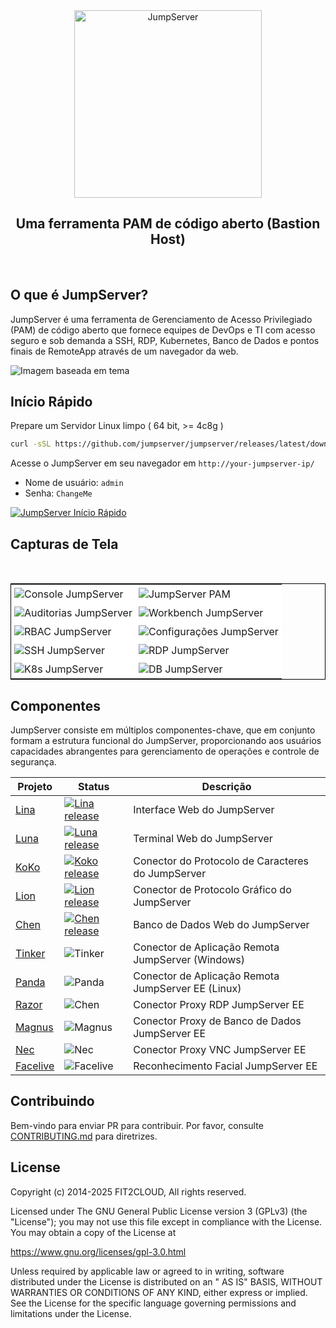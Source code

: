 <div align="center">
  <a name="readme-top"></a>
  <a href="https://jumpserver.com" target="_blank"><img src="https://download.jumpserver.org/images/jumpserver-logo.svg" alt="JumpServer" width="300" /></a>
  
## Uma ferramenta PAM de código aberto (Bastion Host)

</div>
<br/>

## O que é JumpServer?

JumpServer é uma ferramenta de Gerenciamento de Acesso Privilegiado (PAM) de código aberto que fornece equipes de DevOps e TI com acesso seguro e sob demanda a SSH, RDP, Kubernetes, Banco de Dados e pontos finais de RemoteApp através de um navegador da web.


<picture>
  <source media="(prefers-color-scheme: light)" srcset="https://github.com/user-attachments/assets/dd612f3d-c958-4f84-b164-f31b75454d7f">
  <source media="(prefers-color-scheme: dark)" srcset="https://github.com/user-attachments/assets/28676212-2bc4-4a9f-ae10-3be9320647e3">
  <img src="https://github.com/user-attachments/assets/dd612f3d-c958-4f84-b164-f31b75454d7f" alt="Imagem baseada em tema">
</picture>


## Início Rápido

Prepare um Servidor Linux limpo ( 64 bit, >= 4c8g )

```sh
curl -sSL https://github.com/jumpserver/jumpserver/releases/latest/download/quick_start.sh | bash
```

Acesse o JumpServer em seu navegador em `http://your-jumpserver-ip/`
- Nome de usuário: `admin`
- Senha: `ChangeMe`

[![JumpServer Início Rápido](https://github.com/user-attachments/assets/0f32f52b-9935-485e-8534-336c63389612)](https://www.youtube.com/watch?v=UlGYRbKrpgY "JumpServer Início Rápido")

## Capturas de Tela
<table style="border-collapse: collapse; border: 1px solid black;">
  <tr>
    <td style="padding: 5px;background-color:#fff;"><img src= "https://github.com/jumpserver/jumpserver/assets/32935519/99fabe5b-0475-4a53-9116-4c370a1426c4" alt="Console JumpServer"   /></td>
    <td style="padding: 5px;background-color:#fff;"><img src= "https://github.com/user-attachments/assets/7c1f81af-37e8-4f07-8ac9-182895e1062e" alt="JumpServer PAM"   /></td>    
  </tr>
  <tr>
    <td style="padding: 5px;background-color:#fff;"><img src= "https://github.com/jumpserver/jumpserver/assets/32935519/a424d731-1c70-4108-a7d8-5bbf387dda9a" alt="Auditorias JumpServer"   /></td>
    <td style="padding: 5px;background-color:#fff;"><img src= "https://github.com/jumpserver/jumpserver/assets/32935519/393d2c27-a2d0-4dea-882d-00ed509e00c9" alt="Workbench JumpServer"   /></td>
  </tr>
  <tr>
    <td style="padding: 5px;background-color:#fff;"><img src= "https://github.com/user-attachments/assets/eaa41f66-8cc8-4f01-a001-0d258501f1c9" alt="RBAC JumpServer"   /></td>     
    <td style="padding: 5px;background-color:#fff;"><img src= "https://github.com/jumpserver/jumpserver/assets/32935519/3a2611cd-8902-49b8-b82b-2a6dac851f3e" alt="Configurações JumpServer"   /></td>
  </tr>
  <tr>
    <td style="padding: 5px;background-color:#fff;"><img src= "https://github.com/jumpserver/jumpserver/assets/32935519/1e236093-31f7-4563-8eb1-e36d865f1568" alt="SSH JumpServer"   /></td>
    <td style="padding: 5px;background-color:#fff;"><img src= "https://github.com/jumpserver/jumpserver/assets/32935519/69373a82-f7ab-41e8-b763-bbad2ba52167" alt="RDP JumpServer"   /></td>
  </tr>
  <tr>
    <td style="padding: 5px;background-color:#fff;"><img src= "https://github.com/jumpserver/jumpserver/assets/32935519/5bed98c6-cbe8-4073-9597-d53c69dc3957" alt="K8s JumpServer"   /></td>
    <td style="padding: 5px;background-color:#fff;"><img src= "https://github.com/jumpserver/jumpserver/assets/32935519/b80ad654-548f-42bc-ba3d-c1cfdf1b46d6" alt="DB JumpServer"   /></td>
  </tr>
</table>

## Componentes

JumpServer consiste em múltiplos componentes-chave, que em conjunto formam a estrutura funcional do JumpServer, proporcionando aos usuários capacidades abrangentes para gerenciamento de operações e controle de segurança.

| Projeto                                                | Status                                                                                                                                                                 | Descrição                                                                                             |
|--------------------------------------------------------|------------------------------------------------------------------------------------------------------------------------------------------------------------------------|---------------------------------------------------------------------------------------------------------|
| [Lina](https://github.com/jumpserver/lina)             | <a href="https://github.com/jumpserver/lina/releases"><img alt="Lina release" src="https://img.shields.io/github/release/jumpserver/lina.svg" /></a>                   | Interface Web do JumpServer                                                                             |
| [Luna](https://github.com/jumpserver/luna)             | <a href="https://github.com/jumpserver/luna/releases"><img alt="Luna release" src="https://img.shields.io/github/release/jumpserver/luna.svg" /></a>                   | Terminal Web do JumpServer                                                                               |
| [KoKo](https://github.com/jumpserver/koko)             | <a href="https://github.com/jumpserver/koko/releases"><img alt="Koko release" src="https://img.shields.io/github/release/jumpserver/koko.svg" /></a>                   | Conector do Protocolo de Caracteres do JumpServer                                                       |
| [Lion](https://github.com/jumpserver/lion)             | <a href="https://github.com/jumpserver/lion/releases"><img alt="Lion release" src="https://img.shields.io/github/release/jumpserver/lion.svg" /></a>                   | Conector de Protocolo Gráfico do JumpServer                                                             |
| [Chen](https://github.com/jumpserver/chen)             | <a href="https://github.com/jumpserver/chen/releases"><img alt="Chen release" src="https://img.shields.io/github/release/jumpserver/chen.svg" />                       | Banco de Dados Web do JumpServer                                                                          |  
| [Tinker](https://github.com/jumpserver/tinker)         | <img alt="Tinker" src="https://img.shields.io/badge/release-private-red" />                                                                                            | Conector de Aplicação Remota JumpServer (Windows)                                                      |
| [Panda](https://github.com/jumpserver/Panda)           | <img alt="Panda" src="https://img.shields.io/badge/release-private-red" />                                                                                             | Conector de Aplicação Remota JumpServer EE (Linux)                                                      |
| [Razor](https://github.com/jumpserver/razor)           | <img alt="Chen" src="https://img.shields.io/badge/release-private-red" />                                                                                              | Conector Proxy RDP JumpServer EE                                                                         |
| [Magnus](https://github.com/jumpserver/magnus)         | <img alt="Magnus" src="https://img.shields.io/badge/release-private-red" />                                                                                            | Conector Proxy de Banco de Dados JumpServer EE                                                            |
| [Nec](https://github.com/jumpserver/nec)               | <img alt="Nec" src="https://img.shields.io/badge/release-private-red" />                                                                                               | Conector Proxy VNC JumpServer EE                                                                          |
| [Facelive](https://github.com/jumpserver/facelive)     | <img alt="Facelive" src="https://img.shields.io/badge/release-private-red" />                                                                                          | Reconhecimento Facial JumpServer EE                                                                      |


## Contribuindo

Bem-vindo para enviar PR para contribuir. Por favor, consulte [CONTRIBUTING.md][contributing-link] para diretrizes.

## License

Copyright (c) 2014-2025 FIT2CLOUD, All rights reserved.

Licensed under The GNU General Public License version 3 (GPLv3) (the "License"); you may not use this file except in compliance with the License. You may obtain a copy of the License at

https://www.gnu.org/licenses/gpl-3.0.html

Unless required by applicable law or agreed to in writing, software distributed under the License is distributed on an " AS IS" BASIS, WITHOUT WARRANTIES OR CONDITIONS OF ANY KIND, either express or implied. See the License for the specific language governing permissions and limitations under the License.

<!-- JumpServer official link -->
[docs-link]: https://jumpserver.com/docs
[discord-link]: https://discord.com/invite/W6vYXmAQG2
[contributing-link]: https://github.com/jumpserver/jumpserver/blob/dev/CONTRIBUTING.md

<!-- JumpServer Other link-->
[license-link]: https://www.gnu.org/licenses/gpl-3.0.html
[docker-link]: https://hub.docker.com/u/jumpserver
[github-release-link]: https://github.com/jumpserver/jumpserver/releases/latest
[github-stars-link]: https://github.com/jumpserver/jumpserver
[github-issues-link]: https://github.com/jumpserver/jumpserver/issues

<!-- Shield link-->
[github-release-shield]: https://img.shields.io/github/v/release/jumpserver/jumpserver
[github-stars-shield]: https://img.shields.io/github/stars/jumpserver/jumpserver?color=%231890FF&style=flat-square
[docker-shield]: https://img.shields.io/docker/pulls/jumpserver/jms_all.svg
[license-shield]: https://img.shields.io/github/license/jumpserver/jumpserver
[discord-shield]: https://img.shields.io/discord/1194233267294052363?style=flat&logo=discord&logoColor=%23f5f5f5&labelColor=%235462eb&color=%235462eb